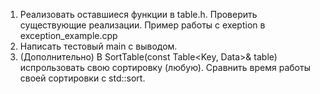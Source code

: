 1) Реализовать оставшиеся функции в table.h. Проверить существующие реализации. Пример работы с exeption в exception_example.cpp
2) Написать тестовый main с выводом.
3) (Дополнительно) В SortTable(const Table<Key, Data>& table) испрользовать свою сортировку (любую). Сравнить время работы своей сортировки с std::sort.